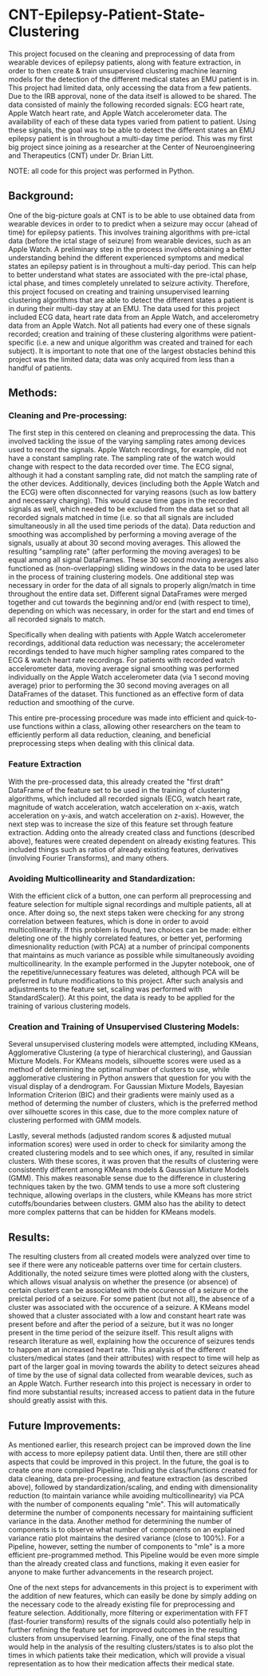 # CNT-Epilepsy-Patient-State-Clustering

This project focused on the cleaning and preprocessing of data from wearable devices of epilepsy patients, along with feature extraction, in order to then create &amp; train unsupervised clustering machine learning models for the detection of the different medical states an EMU patient is in. This project had limited data, only accessing the data from a few patients. Due to the IRB approval, none of the data itself is allowed to be shared. The data consisted of mainly the following recorded signals: ECG heart rate, Apple Watch heart rate, and Apple Watch accelerometer data. The availability of each of these data types varied from patient to patient. Using these signals, the goal was to be able to detect the different states an EMU epilepsy patient is in throughout a multi-day time period. This was my first big project since joining as a researcher at the Center of Neuroengineering and Therapeutics (CNT) under Dr. Brian Litt. 

NOTE: all code for this project was performed in Python.

## Background:

One of the big-picture goals at CNT is to be able to use obtained data from wearable devices in order to to predict when a seizure may occur (ahead of time) for epilepsy patients. This involves training algorithms with pre-ictal data (before the ictal stage of seizure) from wearable devices, such as an Apple Watch. A preliminary step in the process involves obtaining a better understanding behind the different experienced symptoms and medical states an epilepsy patient is in throughout a multi-day period. This can help to better understand what states are associated with the pre-ictal phase, ictal phase, and times completely unrelated to seizure activity. Therefore, this project focused on creating and training unsupervised learning clustering algorithms that are able to detect the different states a patient is in during their multi-day stay at an EMU. The data used for this project included ECG data, heart rate data from an Apple Watch, and accelerometry data from an Apple Watch. Not all patients had every one of these signals recorded; creation and training of these clustering algorithms were patient-specific (i.e. a new and unique algorithm was created and trained for each subject). It is important to note that one of the largest obstacles behind this project was the limited data; data was only acquired from less than a handful of patients. 

## Methods:

### Cleaning and Pre-processing:

The first step in this centered on cleaning and preprocessing the data. This involved tackling the issue of the varying sampling rates among devices used to record the signals. Apple Watch recordings, for example, did not have a constant sampling rate. The sampling rate of the watch would change with respect to the data recorded over time. The ECG signal, although it had a constant sampling rate, did not match the sampling rate of the other devices. Additionally, devices (including both the Apple Watch and the ECG) were often disconnected for varying reasons (such as low battery and necessary charging). This would cause time gaps in the recorded signals as well, which needed to be excluded from the data set so that all recorded signals matched in time (i.e. so that all signals are included simultaneously in all the used time periods of the data). Data reduction and smoothing was accomplished by performing a moving average of the signals, usually at about 30 second moving averages. This allowed the resulting "sampling rate" (after performing the moving averages) to be equal among all signal DataFrames. These 30 second moving averages also functioned as (non-overlapping) sliding windows in the data to be used later in the process of training clustering models. One additional step was necessary in order for the data of all signals to properly align/match in time throughout the entire data set. Different signal DataFrames were merged together and cut towards the beginning and/or end (with respect to time), depending on which was necessary, in order for the start and end times of all recorded signals to match. 

Specifically when dealing with patients with Apple Watch accelerometer recordings, additional data reduction was necessary; the accelerometer recordings tended to have much higher sampling rates compared to the ECG & watch heart rate recordings. For patients with recorded watch accelerometer data, moving average signal smoothing was performed individually on the Apple Watch accelerometer data (via 1 second moving average) prior to performing the 30 second moving averages on all DataFrames of the dataset. This functioned as an effective form of data reduction and smoothing of the curve. 

This entire pre-processing procedure was made into efficient and quick-to-use functions within a class, allowing other researchers on the team to efficiently perform all data reduction, cleaning, and beneficial preprocessing steps when dealing with this clinical data. 

### Feature Extraction 

With the pre-processed data, this already created the "first draft" DataFrame of the feature set to be used in the training of clustering algorithms, which included all recorded signals (ECG, watch heart rate, magnitude of watch acceleration, watch acceleration on x-axis, watch acceleration on y-axis, and watch acceleration on z-axis). However, the next step was to increase the size of this feature set through feature extraction. Adding onto the already created class and functions (described above), features were created dependent on already existing features. This included things such as ratios of already existing features, derivatives (involving Fourier Transforms), and many others. 

### Avoiding Multicollinearity and Standardization:

With the efficient click of a button, one can perform all preprocessing and feature selection for multiple signal recordings and multiple patients, all at once. After doing so, the next steps taken were checking for any strong correlation between features, which is done in order to avoid multicollinearity. If this problem is found, two choices can be made: either deleting one of the highly correlated features, or better yet, performing dimesnionality reduction (with PCA) at a number of principal components that maintains as much variance as possible while simultaneously avoiding multicollinearity. In the example performed in the Jupyter notebook, one of the repetitive/unnecessary features was deleted, although PCA will be preferred in future modifications to this project. After such analysis and adjustments to the feature set, scaling was performed with StandardScaler(). At this point, the data is ready to be applied for the training of various clustering models.

### Creation and Training of Unsupervised Clustering Models:

Several unsupervised clustering models were attempted, including KMeans, Agglomerative Clustering (a type of hierarchical clustering), and Gaussian Mixture Models. For KMeans models, silhouette scores were used as a method of determining the optimal number of clusters to use, while agglomerative clustering in Python answers  that question for you with the visual display of a dendrogram. For Gaussian Mixture Models, Bayesian Information Criterion (BIC) and their gradients were mainly used as a method of determing the number of clusters, which is the preferred method over silhouette scores in this case, due to the more complex nature of clustering performed with GMM models. 

Lastly, several methods (adjusted random scores &amp; adjusted mutual information scores) were used in order to check for similarity among the created clustering models and to see which ones, if any, resulted in similar clusters. With these scores, it was proven that the results of clustering were consistently different among KMeans models & Gaussian Mixture Models (GMM). This makes reasonable sense due to the difference in clustering techniques taken by the two. GMM tends to use a more soft clustering technique, allowing overlaps in the clusters, while KMeans has more strict cutoffs/boundaries between clusters. GMM also has the ability to detect more complex patterns that can be hidden for KMeans models.

## Results:

The resulting clusters from all created models were analyzed over time to see if there were any noticeable patterns over time for certain clusters. Additionally, the noted seizure times were plotted along with the clusters, which allows visual analysis on whether the presence (or absence) of certain clusters can be associated with the occurence of a seizure or the preictal period of a seizure. For some patient (but not all), the absence of a cluster was associated with the occurence of a seizure. A KMeans model showed that a cluster associated with a low and constant heart rate was present before and after the period of a seizure, but it was no longer present in the time period of the seizure itself. This result aligns with research literature as well, explaining how the occurence of seizures tends to happen at an increased heart rate. This analysis of the different clusters/medical states (and their attributes) with respect to time will help as part of the larger goal in moving towards the ability to detect seizures ahead of time by the use of signal data collected from wearable devices, such as an Apple Watch. Further research into this project is necessary in order to find more substantial results; increased access to patient data in the future should greatly assist with this.

## Future Improvements:

As mentioned earlier, this research project can be improved down the line with access to more epilepsy patient data. Until then, there are still other aspects that could be improved in this project. In the future, the goal is to create one more compiled Pipeline including the class/functions created for data cleaning, data pre-processing, and feature extraction (as described above), followed by standardization/scaling, and ending with dimensionality reduction (to maintain variance while avoiding multicollinearity) via PCA with the number of components equaling "mle". This will automatically determine the number of components necessary for maintaining sufficient variance in the data. Another method for determining the number of components is to observe what number of components on an explained variance ratio plot maintains the desired variance (close to 100%). For a Pipeline, however, setting the number of components to "mle" is a more efficient pre-programmed method. This Pipeline would be even more simple than the already created class and functions, making it even easier for anyone to make further advancements in the research project. 

One of the next steps for advancements in this project is to experiment with the addition of new features, which can easily be done by simply adding on the necessary code to the already existing file for preprocessing and feature selection. Additionally, more filtering or experimentation with FFT (fast-fourier transform) results of the signals could also potentially help in further refining the feature set for improved outcomes in the resulting clusters from unsupervised learning. Finally, one of the final steps that would help in the analysis of the resulting clusters/states is to also plot the times in which patients take their medication, which will provide a visual representation as to how their medication affects their medical state. 



